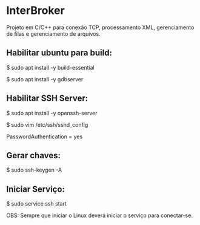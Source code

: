 # InterBroker

Projeto em C/C++ para conexão TCP, processamento XML, gerenciamento de filas e gerenciamento de arquivos.

## Habilitar ubuntu para build:

$ sudo apt install -y build-essential

$ sudo apt install -y gdbserver

## Habilitar SSH Server:

$ sudo apt install -y openssh-server

$ sudo vim /etc/ssh/sshd_config

PasswordAuthentication = yes

## Gerar chaves:

$ sudo ssh-keygen -A

## Iniciar Serviço:

$ sudo service ssh start

OBS: Sempre que iniciar o Linux deverá iniciar o serviço para conectar-se.
